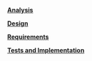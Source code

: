 **[Analysis](02.analysis/US11-analysis.md)**

**[Design](03.design/US11-design.md)**

**[Requirements](01.requirements-engineering/US11-requirements.md)**

**[Tests and Implementation](04.tests-and-implementation/US11-tests-and-implementation.md)**